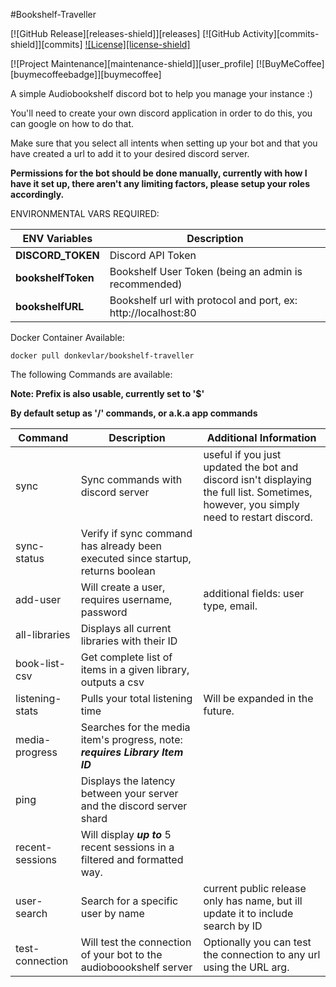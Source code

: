 #Bookshelf-Traveller

[![GitHub Release][releases-shield]][releases]
[![GitHub Activity][commits-shield]][commits]
[![License][license-shield]](LICENSE)

[![Project Maintenance][maintenance-shield]][user_profile]
[![BuyMeCoffee][buymecoffeebadge]][buymecoffee]

A simple Audiobookshelf discord bot to help you manage your instance :)

You'll need to create your own discord application in order to do this, you can google on how to do that. 

Make sure that you select all intents when setting up your bot and that you have created a url to add it to your desired discord server.

**Permissions for the bot should be done manually, currently with how I have it set up, there aren't any limiting factors, please setup your roles accordingly.**

ENVIRONMENTAL VARS REQUIRED:

| ENV Variables      | Description                                                   |
|--------------------|---------------------------------------------------------------|
| **DISCORD_TOKEN**  | Discord API Token                                             |
| **bookshelfToken** | Bookshelf User Token (being an admin is recommended)          |
| **bookshelfURL**   | Bookshelf url with protocol and port, ex: http://localhost:80 |



Docker Container Available:

```
docker pull donkevlar/bookshelf-traveller
```
The following Commands are available:

**Note: Prefix is also usable, currently set to '$'**

**By default setup as '/' commands, or a.k.a app commands**

| Command               | Description                                                                     | Additional Information                                                                                                                 |
|-----------------------|---------------------------------------------------------------------------------|----------------------------------------------------------------------------------------------------------------------------------------|
| sync                  | Sync commands with discord server                                               | useful if you just updated the bot and discord isn't displaying the full list. Sometimes, however, you simply need to restart discord. |
| sync-status           | Verify if sync command has already been executed since startup, returns boolean |
| add-user              | Will create a user, requires username, password                                 | additional fields: user type, email.                                                                                                   |
| all-libraries         | Displays all current libraries with their ID                                    |                                                                                                                                        |
|book-list-csv|Get complete list of items in a given library, outputs a csv||
| listening-stats       | Pulls your total listening time                                                 | Will be expanded in the future.                                                                                                        |
| media-progress        | Searches for the media item's progress, note: ***requires Library Item ID***    |                                                                                                                                        |
| ping                  | Displays the latency between your server and the discord server shard           |                                                                                                                                        |
| recent-sessions       | Will display ***up to*** 5 recent sessions in a filtered and formatted way.     |                                                                                                                                        |
 | user-search           | Search for a specific user by name                                              | current public release only has name, but ill update it to include search by ID                                                        |
| test-connection       | Will test the connection of your bot to the audioboookshelf server              | Optionally you can test the connection to any url using the URL arg.                                                                   |
